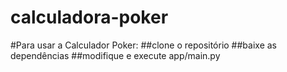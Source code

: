 # calculadora-poker


#Para usar a Calculador Poker:
 ##clone o repositório
 ##baixe as dependências 
 ##modifique e execute app/main.py
